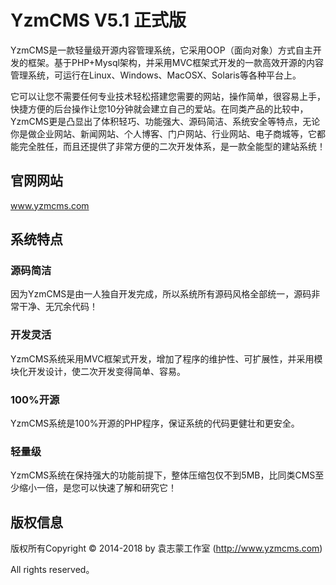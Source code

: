 YzmCMS V5.1 正式版
===============
YzmCMS是一款轻量级开源内容管理系统，它采用OOP（面向对象）方式自主开发的框架。基于PHP+Mysql架构，并采用MVC框架式开发的一款高效开源的内容管理系统，可运行在Linux、Windows、MacOSX、Solaris等各种平台上。

它可以让您不需要任何专业技术轻松搭建您需要的网站，操作简单，很容易上手，快捷方便的后台操作让您10分钟就会建立自己的爱站。在同类产品的比较中，YzmCMS更是凸显出了体积轻巧、功能强大、源码简洁、系统安全等特点，无论你是做企业网站、新闻网站、个人博客、门户网站、行业网站、电子商城等，它都能完全胜任，而且还提供了非常方便的二次开发体系，是一款全能型的建站系统！

## 官网网站
www.yzmcms.com

## 系统特点

### 源码简洁
因为YzmCMS是由一人独自开发完成，所以系统所有源码风格全部统一，源码非常干净、无冗余代码！

### 开发灵活
YzmCMS系统采用MVC框架式开发，增加了程序的维护性、可扩展性，并采用模块化开发设计，使二次开发变得简单、容易。

### 100%开源
YzmCMS系统是100%开源的PHP程序，保证系统的代码更健壮和更安全。

### 轻量级
YzmCMS系统在保持强大的功能前提下，整体压缩包仅不到5MB，比同类CMS至少缩小一倍，是您可以快速了解和研究它！

## 版权信息

版权所有Copyright © 2014-2018 by 袁志蒙工作室 (http://www.yzmcms.com)

All rights reserved。